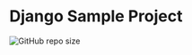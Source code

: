 # Django Sample Project

![GitHub repo size](https://img.shields.io/github/repo-size/Adityabill/django-sample-project?color=Green&logo=Github)
